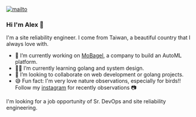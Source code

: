 [![mailto](https://img.shields.io/badge/Gmail-D14836?style=for-the-badge&logo=gmail&logoColor=white)](mailto:minsiansu@gmail.com)

### Hi I'm Alex 👋

I'm a site reliability engineer. I come from Taiwan, a beautiful country that I always love with.

- 🔭 I’m currently working on [MoBagel](https://mobagel.com/), a company to build an AutoML platform.
- 👨‍💻 I’m currently learning golang and system design.
- 👯 I’m looking to collaborate on web development or golang projects.
- 😅 Fun fact: I'm very love nature observations, especially for birds!! Follow my [instagram](https://www.instagram.com/siansian.bird/) for recently observations 📷

I'm looking for a job opportunity of Sr. DevOps and site reliability engineering.

<!--
**siansiansu/siansiansu** is a ✨ _special_ ✨ repository because its `README.md` (this file) appears on your GitHub profile.

Here are some ideas to get you started:

- 🔭 I’m currently working on ...
- 🌱 I’m currently learning ...
- 👯 I’m looking to collaborate on ...
- 🤔 I’m looking for help with ...
- 💬 Ask me about ...
- 📫 How to reach me: ...
- 😄 Pronouns: ...
- ⚡ Fun fact: ...
-->

